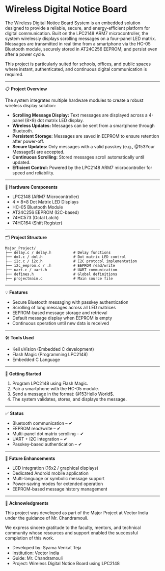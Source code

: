 # Wireless Digital Notice Board

The Wireless Digital Notice Board System is an embedded solution designed to provide a reliable, secure, and energy-efficient platform for digital communication. Built on the LPC2148 ARM7 microcontroller, the system wirelessly displays scrolling messages on a four-panel LED matrix. Messages are transmitted in real time from a smartphone via the HC-05 Bluetooth module, securely stored in AT24C256 EEPROM, and persist even after a power cycle.

This project is particularly suited for schools, offices, and public spaces where instant, authenticated, and continuous digital communication is required.

---

📋 **Project Overview**

The system integrates multiple hardware modules to create a robust wireless display solution:

- **Scrolling Message Display:** Text messages are displayed across a 4-panel (8×8) dot matrix LED display.
- **Wireless Updates:** Messages can be sent from a smartphone through Bluetooth.
- **Persistent Storage:** Messages are saved in EEPROM to ensure retention after power-off.
- **Secure Updates:** Only messages with a valid passkey (e.g., @153Your Message$) are accepted.
- **Continuous Scrolling:** Stored messages scroll automatically until updated.
- **Efficient Control:** Powered by the LPC2148 ARM7 microcontroller for speed and reliability.

---

🔧 **Hardware Components**

- LPC2148 (ARM7 Microcontroller)
- 4 × 8×8 Dot Matrix LED Displays
- HC-05 Bluetooth Module
- AT24C256 EEPROM (I2C-based)
- 74HC573 (Octal Latch)
- 74HC164 (Shift Register)

---

🗂 **Project Structure**
```
Major_Project/
├── delay.c / delay.h          # Delay functions
├── dml.c / dml.h              # Dot matrix LED control
├── i2c.c / i2c.h              # I2C protocol implementation
├── i2c_eeprom.c / .h          # EEPROM read/write
├── uart.c / uart.h            # UART communication
├── defines.h                  # Global definitions
├── projectmain.c              # Main source file
```

---

💡 **Features**

- Secure Bluetooth messaging with passkey authentication
- Scrolling of long messages across all LED matrices
- EEPROM-based message storage and retrieval
- Default message display when EEPROM is empty
- Continuous operation until new data is received

---

🛠 **Tools Used**

- Keil uVision (Embedded C development)
- Flash Magic (Programming LPC2148)
- Embedded C Language

---

🚀 **Getting Started**

1. Program LPC2148 using Flash Magic.
2. Pair a smartphone with the HC-05 module.
3. Send a message in the format: @153Hello World$.
4. The system validates, stores, and displays the message.

---

✅ **Status**

- Bluetooth communication – ✔
- EEPROM read/write – ✔
- Multi-panel dot matrix scrolling – ✔
- UART + I2C integration – ✔
- Passkey-based authentication – ✔

---

🌱 **Future Enhancements**

- LCD integration (16x2 / graphical displays)
- Dedicated Android mobile application
- Multi-language or symbolic message support
- Power-saving modes for extended operation
- EEPROM-based message history management

---

🙏 **Acknowledgments**

This project was developed as part of the Major Project at Vector India  
under the guidance of Mr. Chandramouli.

We express sincere gratitude to the faculty, mentors, and technical community whose resources and support enabled the successful completion of this work.

- Developed by: Syama Venkat Teja
- Institution: Vector India
- Guide: Mr. Chandramouli
- Project: Wireless Digital Notice Board using LPC2148
